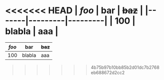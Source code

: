 <<<<<<< HEAD
| *foo* | **bar** | ~~baz~~ |
|-------|---------|---------|
| 100   | blabla  |  aaa    |
=======
| *foo* | **bar** | ~~baz~~ |
|-------|---------|---------|
| 100   | blabla  |  aaa    |
>>>>>>> 4b75b97b10bb85b2d01dc7b2768eb688672d2cc2
